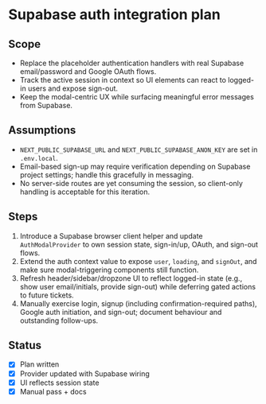 # Supabase auth integration plan

## Scope
- Replace the placeholder authentication handlers with real Supabase email/password and Google OAuth flows.
- Track the active session in context so UI elements can react to logged-in users and expose sign-out.
- Keep the modal-centric UX while surfacing meaningful error messages from Supabase.

## Assumptions
- `NEXT_PUBLIC_SUPABASE_URL` and `NEXT_PUBLIC_SUPABASE_ANON_KEY` are set in `.env.local`.
- Email-based sign-up may require verification depending on Supabase project settings; handle this gracefully in messaging.
- No server-side routes are yet consuming the session, so client-only handling is acceptable for this iteration.

## Steps
1. Introduce a Supabase browser client helper and update `AuthModalProvider` to own session state, sign-in/up, OAuth, and sign-out flows.
2. Extend the auth context value to expose `user`, `loading`, and `signOut`, and make sure modal-triggering components still function.
3. Refresh header/sidebar/dropzone UI to reflect logged-in state (e.g., show user email/initials, provide sign-out) while deferring gated actions to future tickets.
4. Manually exercise login, signup (including confirmation-required paths), Google auth initiation, and sign-out; document behaviour and outstanding follow-ups.

## Status
- [x] Plan written
- [x] Provider updated with Supabase wiring
- [x] UI reflects session state
- [x] Manual pass + docs
